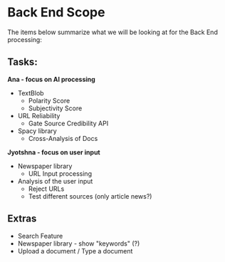 # Back End Scope

The items below summarize what we will be looking at for the Back End processing:

## Tasks:

**Ana - focus on AI processing**
- TextBlob 
    * Polarity Score
    * Subjectivity Score
- URL Reliability
    * Gate Source Credibility API
- Spacy library
    * Cross-Analysis of Docs

**Jyotshna - focus on user input**
- Newspaper library
    * URL Input processing
- Analysis of the user input
    * Reject URLs
    * Test different sources (only article news?)

## Extras
* Search Feature
* Newspaper library - show "keywords" (?)
* Upload a document / Type a document
